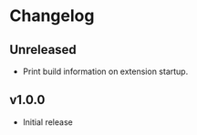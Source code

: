 # Changelog

## Unreleased

 - Print build information on extension startup.

## v1.0.0

 - Initial release
